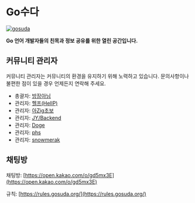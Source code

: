 # Go수다

[![gosuda](https://github.com/user-attachments/assets/a1be1175-6844-46d8-ad07-fa44aaec731b)](https://open.kakao.com/o/gd5mx3E)

**Go 언어 개발자들의 친목과 정보 공유를 위한 열린 공간입니다.**

## 커뮤니티 관리자

커뮤니티 관리자는 커뮤니티의 환경을 유지하기 위해 노력하고 있습니다. 문의사항이나 불편한 점이 있을 경우 언제든지 연락해 주세요.

* 총괄자: [방장아님](https://open.kakao.com/o/s2KfcDO)
* 관리자: [헬프(HellP)](https://open.kakao.com/me/HellP)
* 관리자: [아Zig초보](https://open.kakao.com/me/zig82)
* 관리자: [JY/Backend](https://open.kakao.com/o/s3vWoNOg)
* 관리자: [Doge](https://open.kakao.com/o/sfqE4yOc)
* 관리자: [phs](https://open.kakao.com/me/feelsong)
* 관리자: [snowmerak](https://open.kakao.com/me/snowmerak)

## 채팅방

채팅방:
[https://open.kakao.com/o/gd5mx3E](https://open.kakao.com/o/gd5mx3E)

규칙:
[https://rules.gosuda.org/](https://rules.gosuda.org/)
